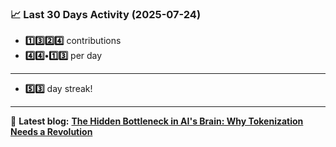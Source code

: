 <!--START_STATS-->
### 📈 Last 30 Days Activity (2025-07-24)  
- **1️⃣3️⃣2️⃣4️⃣** contributions  
- **4️⃣4️⃣•1️⃣3️⃣** per day
---
- **5️⃣3️⃣** day streak!
---
📝 **Latest blog:** [**The Hidden Bottleneck in AI's Brain: Why Tokenization Needs a Revolution**](https://andriak.com/blog/tokenization-revolution)
<!--END_STATS-->
